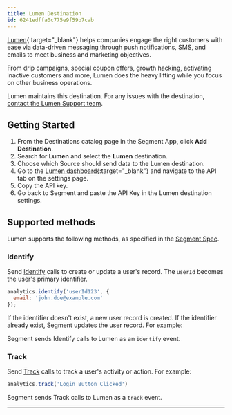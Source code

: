 ```yaml
---
title: Lumen Destination
id: 6241edffa0c775e9f59b7cab
---
```


[Lumen](https://uselumen.co/?utm_source=segmentio&utm_medium=docs&utm_campaign=partners){:target="_blank"} helps companies engage the right customers with ease via data-driven messaging through push notifications, SMS, and emails to meet business and marketing objectives.

From drip campaigns, special coupon offers, growth hacking, activating inactive customers and more, Lumen does the heavy lifting while you focus on other business operations.


Lumen maintains this destination. For any issues with the destination, [contact the Lumen Support team](mailto:hello@uselumen.co).



## Getting Started




1. From the Destinations catalog page in the Segment App, click **Add Destination**.
2. Search for **Lumen** and select the **Lumen** destination.
3. Choose which Source should send data to the Lumen destination.
4. Go to the [Lumen dashboard](https://app.uselumen.co){:target="_blank"} and navigate to the API tab on the settings page.
5. Copy the API key.
6. Go back to Segment and paste the API Key in the Lumen destination settings.

## Supported methods

Lumen supports the following methods, as specified in the [Segment Spec](/docs/connections/spec).

### Identify

Send [Identify](/docs/connections/spec/identify) calls to create or update a user's record. The `userId` becomes the user's primary identifier.

```js
analytics.identify('userId123', {
  email: 'john.doe@example.com'
});
```

If the identifier doesn't exist, a new user record is created. If the identifier already exist, Segment updates the user record. For example:

Segment sends Identify calls to Lumen as an `identify` event.


### Track

Send [Track](/docs/connections/spec/track) calls to track a user's activity or action. For example:

```js
analytics.track('Login Button Clicked')
```

Segment sends Track calls to Lumen as a `track` event.

---
